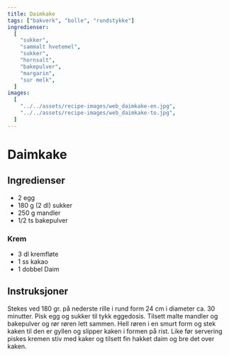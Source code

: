 ```yaml
---
title: Daimkake
tags: ["bakverk", "bolle", "rundstykke"]
ingredienser:
  [
    "sukker",
    "sammalt hvetemel",
    "sukker",
    "hornsalt",
    "bakepulver",
    "margarin",
    "sur melk",
  ]
images:
  [
    "../../assets/recipe-images/web_daimkake-en.jpg",
    "../../assets/recipe-images/web_daimkake-to.jpg",
  ]
---
```


# Daimkake

## Ingredienser

- 2 egg
- 180 g (2 dl) sukker
- 250 g mandler
- 1/2 ts bakepulver

### Krem

- 3 dl kremfløte
- 1 ss kakao
- 1 dobbel Daim

## Instruksjoner

Stekes ved 180 gr. på nederste rille i rund form 24 cm i diameter ca. 30 minutter.
Pisk egg og sukker til tykk eggedosis. Tilsett malte mandler og bakepulver og rør røren lett sammen. Hell røren i en smurt form og stek kaken til den er gyllen og slipper kaken i formen på rist. Like før servering piskes kremen stiv med kaker og tilsett fin hakket daim og bre det over kaken.
